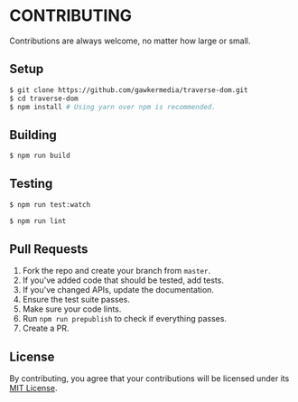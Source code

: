 # CONTRIBUTING

Contributions are always welcome, no matter how large or small.

## Setup

```sh
$ git clone https://github.com/gawkermedia/traverse-dom.git
$ cd traverse-dom
$ npm install # Using yarn over npm is recommended.
```

## Building

```sh
$ npm run build
```

## Testing

```sh
$ npm run test:watch
```

```sh
$ npm run lint
```

## Pull Requests

1. Fork the repo and create your branch from `master`.
2. If you've added code that should be tested, add tests.
3. If you've changed APIs, update the documentation.
4. Ensure the test suite passes.
5. Make sure your code lints.
6. Run `npm run prepublish` to check if everything passes.
7. Create a PR.

## License

By contributing, you agree that your contributions will be licensed
under its [MIT License](LICENSE).
